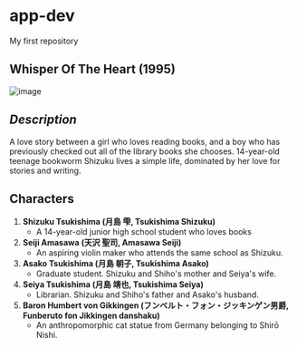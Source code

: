 # app-dev
 My first repository

 ## **Whisper Of The Heart (1995)**

![image](https://github.com/BuhayRavenNightingale2002/app-dev/assets/152288203/ffa8dee6-ca57-4183-affa-53dc1a872330)

## *Description*


A love story between a girl who loves reading books, and a boy who has previously checked out all of the library books she chooses. 14-year-old teenage bookworm Shizuku lives a simple life, dominated by her love for stories and writing.

## Characters
1. **Shizuku Tsukishima (月島 雫, Tsukishima Shizuku)**
     - A 14-year-old junior high school student who loves books
2. **Seiji Amasawa (天沢 聖司, Amasawa Seiji)**
    - An aspiring violin maker who attends the same school as Shizuku.
3. **Asako Tsukishima (月島 朝子, Tsukishima Asako)**
    - Graduate student. Shizuku and Shiho's mother and Seiya's wife.
4. **Seiya Tsukishima (月島 靖也, Tsukishima Seiya)**
    - Librarian. Shizuku and Shiho's father and Asako's husband.
5. **Baron Humbert von Gikkingen (フンベルト・フォン・ジッキンゲン男爵, Funberuto fon Jikkingen danshaku)**
    - An anthropomorphic cat statue from Germany belonging to Shirō Nishi.
